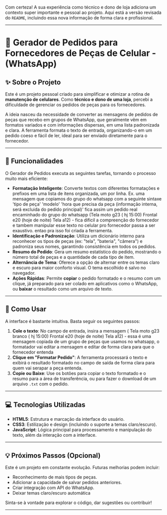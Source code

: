 Com certeza\! A sua experiência como técnico e dono de loja adiciona um contexto super importante e pessoal ao projeto. Aqui está a versão revisada do `README`, incluindo essa nova informação de forma clara e profissional.

-----

# 🤖 Gerador de Pedidos para Fornecedores de Peças de Celular - (WhatsApp)


## ✨ Sobre o Projeto

Este é um projeto pessoal criado para simplificar e otimizar a rotina de **manutenção de celulares**. Como **técnico e dono de uma loja**, percebi a dificuldade de gerenciar os pedidos de peças para os fornecedores.

A ideia nasceu da necessidade de converter as mensagens de pedidos de peças que recebo em grupos de WhatsApp, que geralmente vêm em formatos variados e com informações dispersas, em uma lista padronizada e clara. A ferramenta formata o texto de entrada, organizando-o em um pedido coeso e fácil de ler, ideal para ser enviado diretamente para o fornecedor.

-----

## 🎯 Funcionalidades

O Gerador de Pedidos executa as seguintes tarefas, tornando o processo muito mais eficiente:

  - **Formatação Inteligente**: Converte textos com diferentes formatações e prefixos em uma lista de itens organizada, um por linha. Ex. uma mensagem que copiamos do grupo do whatsapp com a seguinte sintaxe 'tipo de peça' 'modelo' 'hora que precisa da peça (informação interna, será excluida do pedido principal)' fica assim um pedido real encaminhado do grupo do whatsapp (Tela moto g23 ( hj 15:00) Frontal e20 (hoje de noite) Tela a12) - fica dificil a compreenção do fornecedor e tambem manipular esse texto no celular pro fornecedor passa a ser exaustivo. entao pra isso foi criada a ferramenta.
  - **Identificação e Padronização**: Utiliza um dicionário interno para reconhecer os tipos de peças (ex: "tela", "bateria", "câmera") e padroniza seus nomes, garantindo consistência em todos os pedidos.
  - **Resumo do Pedido**: Gera um resumo estatístico do pedido, mostrando o número total de peças e a quantidade de cada tipo de item.
  - **Alternância de Tema**: Oferece a opção de alternar entre os temas claro e escuro para maior conforto visual. O tema escolhido é salvo no navegador.
  - **Ações Rápidas**: Permite **copiar** o pedido formatado e o resumo com um clique, já preparado para ser colado em aplicativos como o WhatsApp, ou **baixar** o resultado como um arquivo de texto.

-----

## 🚀 Como Usar

A interface é bastante intuitiva. Basta seguir os seguintes passos:

1.  **Cole o texto**: No campo de entrada, insira a mensagem ( Tela moto g23 branco ( hj 15:00) Frontal e20 (hoje de noite) Tela a12) - essa é uma mensagem copiada de um grupo de peças que usamos no whatsapp, o formatador vai editar a mensagem e editar de forma clara para que o fornecedor entenda
2.  **Clique em "Formatar Pedido"**: A ferramenta processará o texto e exibirá o resultado formatado no campo de saída de forma clara para quem vai serapar a peça entenda.
3.  **Copie ou Baixe**: Use os botões para copiar o texto formatado e o resumo para a área de transferência, ou para fazer o download de um arquivo `.txt` com o pedido.

-----

## 💻 Tecnologias Utilizadas

  - **HTML5**: Estrutura e marcação da interface do usuário.
  - **CSS3**: Estilização e design (incluindo o suporte a temas claro/escuro).
  - **JavaScript**: Lógica principal para processamento e manipulação do texto, além da interação com a interface.

-----

## 💡 Próximos Passos (Opcional)

Este é um projeto em constante evolução. Futuras melhorias podem incluir:

  - Reconhecimento de mais tipos de peças.
  - Adicionar a capacidade de salvar pedidos anteriores.
  - Criar integração com API do WhatsApp.
  - Deixar temas claro/escuro automática

Sinta-se à vontade para explorar o código, dar sugestões ou contribuir\!

-----
